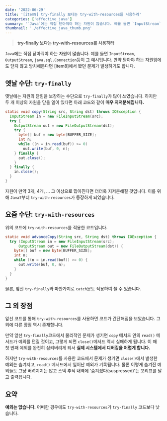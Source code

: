 ```yaml
---
date: '2022-06-29'
title: '[item9] try-finally 보다는 try-with-resources를 사용하라'
categories: ['effective_java']
summary: '`Java`에는 직접 닫아줘야 하는 자원이 많습니다. 예를 들면 `InputStream`, `OutputStream`, `java.sql.Connection`등이 그 예시입니다.'
thumbnail: './effective_java_thumb.png'
---
```


> **try-finally 보다는 try-with-resources를 사용하라**

`Java`에는 직접 닫아줘야 하는 자원이 많습니다. 예를 들면 `InputStream`, `OutputStream`, `java.sql.Connection`등이 그 예시입니다. 만약 닫아야 하는 자원임에도 닫지 않고 방치해둔다면 [item8]에서 봤던 문제가 발생하기도 합니다.

## 옛날 수단: `try-finally`
옛날에는 자원의 닫힘을 보장하는 수단으로 `try-finally`가 많이 쓰였습니다. 하지만 두 개 이상의 자원을 닫을 일이 있다면 아래 코드와 같이 **매우 지저분해집니다.**

```java
static void copy(String src, String dst) throws IOException {
  InputStream in = new FileInputStream(src);
  try {
    OutputStream out = new FileOutputStream(dst);
    try {
      byte[] buf = new byte[BUFFER_SIZE];
      int n;
      while ((n = in.read(buf)) >= 0)
        out.write(buf, 0, n);
    } finally {
      out.close();
    }
  } finally {
    in.close();
  }
}
```

자원이 만약 3개, 4개, ... 그 이상으로 많아진다면 더더욱 지저분해질 것입니다. 이를 위해 `Java7`부터 `try-with-resources`가 등장하게 되었습니다.

## 요즘 수단: `try-with-resources`
위의 코드에 `try-with-resources`를 적용한 코드입니다.

```java
static void advanceCopy(String src, String dst) throws IOException {
  try (InputStream in = new FileInputStream(src);
      OutputStream out = new FileOutputStream(dst)) {
    byte[] buf = new byte[BUFFER_SIZE];
    int n;
    while ((n = in.read(buf)) >= 0) {
      out.write(buf, 0, n);
    }
  }
}
```

물론, 앞선 `try-finally`와 마찬가지로 `catch`문도 적용하여 쓸 수 있습니다.

## 그 외 장점
앞선 코드를 통해 `try-with-resources`를 사용하면 코드가 간단해짐을 보았습니다. 그 외에 다른 장점 역시 존재합니다.

만약 앞선 `try-finally`코드에서 물리적인 문제가 생기면 `copy` 메서드 안의 `read()` 메서드가 예외를 던질 것이고, 그렇게 되면 `close()`메서드 역시 실패하게 됩니다. 이 때 첫 번째 예외를 완전히 삼켜버리게 되서 **실제 시스템에서 디버깅을 어렵게 합니다.**

하지만 `try-with-resources`를 사용한 코드에서 문제가 생기면 `close()`에서 발생한 예외는 숨겨지고, `read()` 메서드에서 일어난 예외가 기록됩니다. 물론 이렇게 숨겨진 예외들도 그냥 버려지지는 않고 스택 추적 내역에 '숨겨졌다(suspressed)'는 꼬리표를 달고 출력됩니다.

## 요약
**예외는 없습니다.** 어떠한 경우에도 `try-with-resources`가 `try-finally` 코드보다 낫습니다.